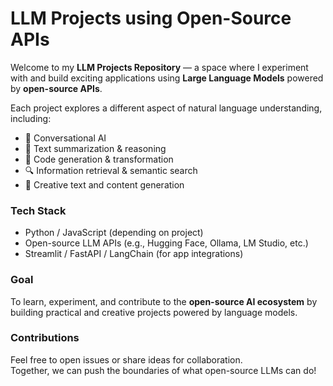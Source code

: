 # LLM Projects using Open-Source APIs

Welcome to my **LLM Projects Repository** — a space where I experiment with and build exciting applications using **Large Language Models** powered by **open-source APIs**.  

Each project explores a different aspect of natural language understanding, including:
- 💬 Conversational AI  
- 🧠 Text summarization & reasoning  
- 🧩 Code generation & transformation  
- 🔍 Information retrieval & semantic search  
- 🎨 Creative text and content generation  

### Tech Stack
- Python / JavaScript (depending on project)
- Open-source LLM APIs (e.g., Hugging Face, Ollama, LM Studio, etc.)
- Streamlit / FastAPI / LangChain (for app integrations)

###  Goal
To learn, experiment, and contribute to the **open-source AI ecosystem** by building practical and creative projects powered by language models.

###  Contributions
Feel free to open issues or share ideas for collaboration.  
Together, we can push the boundaries of what open-source LLMs can do!

